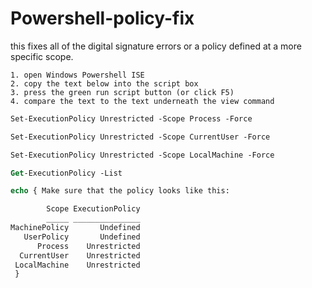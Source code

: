 # Powershell-policy-fix
this fixes all of the digital signature errors or a policy defined at a more specific scope.

```list
1. open Windows Powershell ISE
2. copy the text below into the script box
3. press the green run script button (or click F5)
4. compare the text to the text underneath the view command
```

```ps
Set-ExecutionPolicy Unrestricted -Scope Process -Force

Set-ExecutionPolicy Unrestricted -Scope CurrentUser -Force

Set-ExecutionPolicy Unrestricted -Scope LocalMachine -Force

Get-ExecutionPolicy -List

echo { Make sure that the policy looks like this:

        Scope ExecutionPolicy
        _____ _______________
MachinePolicy       Undefined
   UserPolicy       Undefined
      Process    Unrestricted
  CurrentUser    Unrestricted
 LocalMachine    Unrestricted
 }
```
